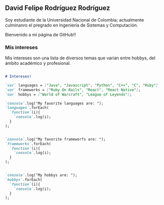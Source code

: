 ## David Felipe Rodríguez Rodríguez

Soy estudiante de la Universidad Nacional de Colombia; actualmente culminanro el pregrado en Ingeniería de Sistemas y Computación.

Bienvenido a mi página de GitHub!!

### Mis intereses
Mis intereses son una lista de diversos temas que varían entre hobbys, del ámbito académico y profesional.

```markdown

# Intereses!

`var` languages = ["Java", "Javascript", "Python", "C++", "C", "Ruby"];
`var` frameworks = ["Ruby On Rails", "React", "React Native"];
`var` hobbys = ["World of Warcraft", "League of Leyends"];

`console`.log("My favorite languages are: ");
`languages`.forEach(
  `function`(i){
    `console`.log(i);
  }
);


`console`.log("My favorite frameworfs are: ");
`frameworks`.forEach(
  `function`(i){
    `console`.log(i);
  }
);


`console`.log("My hobbys are: ");
`hobbys`.forEach(
  `function`(i){
    `console`.log(i);
  }
);
```

